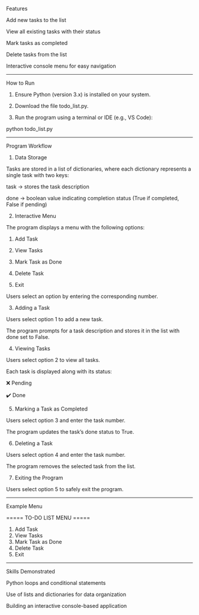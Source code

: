 Features

Add new tasks to the list

View all existing tasks with their status

Mark tasks as completed

Delete tasks from the list

Interactive console menu for easy navigation



---

How to Run

1. Ensure Python (version 3.x) is installed on your system.


2. Download the file todo_list.py.


3. Run the program using a terminal or IDE (e.g., VS Code):



python todo_list.py


---

Program Workflow

1. Data Storage

Tasks are stored in a list of dictionaries, where each dictionary represents a single task with two keys:

task → stores the task description

done → boolean value indicating completion status (True if completed, False if pending)




2. Interactive Menu

The program displays a menu with the following options:

1. Add Task


2. View Tasks


3. Mark Task as Done


4. Delete Task


5. Exit



Users select an option by entering the corresponding number.



3. Adding a Task

Users select option 1 to add a new task.

The program prompts for a task description and stores it in the list with done set to False.



4. Viewing Tasks

Users select option 2 to view all tasks.

Each task is displayed along with its status:

❌ Pending

✔️ Done




5. Marking a Task as Completed

Users select option 3 and enter the task number.

The program updates the task’s done status to True.



6. Deleting a Task

Users select option 4 and enter the task number.

The program removes the selected task from the list.



7. Exiting the Program

Users select option 5 to safely exit the program.





---

Example Menu

===== TO-DO LIST MENU =====
1. Add Task
2. View Tasks
3. Mark Task as Done
4. Delete Task
5. Exit


---

Skills Demonstrated

Python loops and conditional statements

Use of lists and dictionaries for data organization

Building an interactive console-based application
